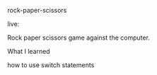 rock-paper-scissors

live:

Rock paper scissors game against the computer.

What I learned

how to use switch statements